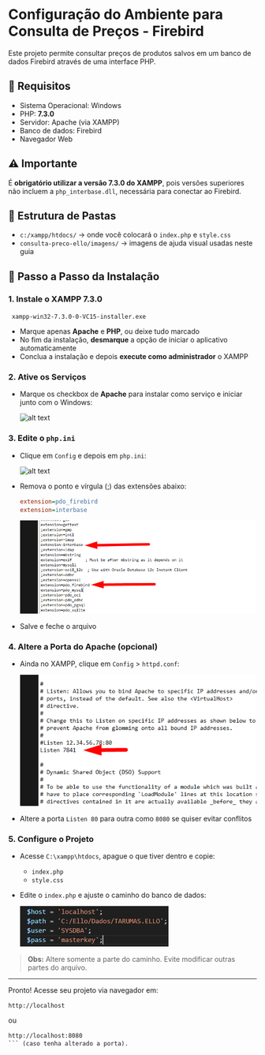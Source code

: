 # Configuração do Ambiente para Consulta de Preços - Firebird

Este projeto permite consultar preços de produtos salvos em um banco de dados Firebird através de uma interface PHP.

## 🔧 Requisitos

- Sistema Operacional: Windows  
- PHP: **7.3.0**  
- Servidor: Apache (via XAMPP)  
- Banco de dados: Firebird  
- Navegador Web

## ⚠️ Importante

É **obrigatório utilizar a versão 7.3.0 do XAMPP**, pois versões superiores não incluem a `php_interbase.dll`, necessária para conectar ao Firebird.

## 📁 Estrutura de Pastas

- `c:/xampp/htdocs/` → onde você colocará o `index.php` e `style.css`  
- `consulta-preco-ello/imagens/` → imagens de ajuda visual usadas neste guia

## 🤩 Passo a Passo da Instalação

### 1. Instale o XAMPP 7.3.0

```  xampp-win32-7.3.0-0-VC15-installer.exe ```
  
- Marque apenas **Apache** e **PHP**, ou deixe tudo marcado
- No fim da instalação, **desmarque** a opção de iniciar o aplicativo automaticamente
- Conclua a instalação e depois **execute como administrador** o XAMPP

### 2. Ative os Serviços

- Marque os checkbox de **Apache** para instalar como serviço e iniciar junto com o Windows:

  ![alt text](imagens/image-1.png)

### 3. Edite o `php.ini`

- Clique em `Config` e depois em `php.ini`:

  ![alt text](imagens/image-2.png)

- Remova o ponto e vírgula (;) das extensões abaixo:
  ```ini
  extension=pdo_firebird
  extension=interbase
  ```

  ![alt text](imagens/image-3.png)

- Salve e feche o arquivo

### 4. Altere a Porta do Apache (opcional)

- Ainda no XAMPP, clique em `Config` > `httpd.conf`:

  ![alt text](imagens/image-4.png)

- Altere a porta `Listen 80` para outra como `8080` se quiser evitar conflitos

### 5. Configure o Projeto

- Acesse `C:\xampp\htdocs`, apague o que tiver dentro e copie:
  - `index.php`
  - `style.css`

- Edite o `index.php` e ajuste o caminho do banco de dados:

  ![alt text](imagens/image-5.png)

> **Obs:** Altere somente a parte do caminho. Evite modificar outras partes do arquivo.

---

Pronto! Acesse seu projeto via navegador em:
```
http://localhost
```
ou
```
http://localhost:8080
``` (caso tenha alterado a porta).


